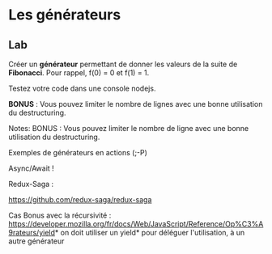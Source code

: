 <!-- .slide: class="exercice"-->

# Les générateurs

## Lab

Créer un **générateur** permettant de donner les valeurs de la suite de **Fibonacci**. Pour rappel, f(0) = 0 et f(1) = 1.

Testez votre code dans une console nodejs.

**BONUS** : Vous pouvez limiter le nombre de lignes avec une bonne utilisation du destructuring.

Notes:
BONUS
: Vous pouvez limiter le nombre de ligne avec une bonne utilisation du destructuring.

Exemples de générateurs en actions (;-P)

Async/Await !

Redux-Saga :

https://github.com/redux-saga/redux-saga

Cas Bonus avec la récursivité :
https://developer.mozilla.org/fr/docs/Web/JavaScript/Reference/Op%C3%A9rateurs/yield*
on doit utiliser un yield\* pour déléguer l'utilisation, à un autre générateur
